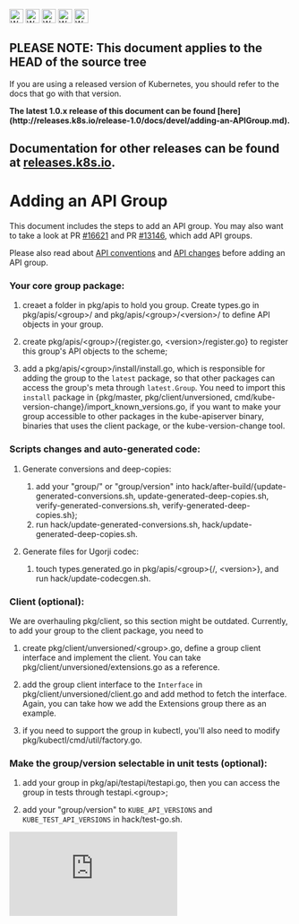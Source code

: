 <!-- BEGIN MUNGE: UNVERSIONED_WARNING -->

<!-- BEGIN STRIP_FOR_RELEASE -->

<img src="http://kubernetes.io/img/warning.png" alt="WARNING"
     width="25" height="25">
<img src="http://kubernetes.io/img/warning.png" alt="WARNING"
     width="25" height="25">
<img src="http://kubernetes.io/img/warning.png" alt="WARNING"
     width="25" height="25">
<img src="http://kubernetes.io/img/warning.png" alt="WARNING"
     width="25" height="25">
<img src="http://kubernetes.io/img/warning.png" alt="WARNING"
     width="25" height="25">

<h2>PLEASE NOTE: This document applies to the HEAD of the source tree</h2>

If you are using a released version of Kubernetes, you should
refer to the docs that go with that version.

<strong>
The latest 1.0.x release of this document can be found
[here](http://releases.k8s.io/release-1.0/docs/devel/adding-an-APIGroup.md).

Documentation for other releases can be found at
[releases.k8s.io](http://releases.k8s.io).
</strong>
--

<!-- END STRIP_FOR_RELEASE -->

<!-- END MUNGE: UNVERSIONED_WARNING -->

Adding an API Group
===============

This document includes the steps to add an API group. You may also want to take a look at PR [#16621](https://github.com/kubernetes/kubernetes/pull/16621) and PR [#13146](https://github.com/kubernetes/kubernetes/pull/13146), which add API groups.

Please also read about [API conventions](api-conventions.md) and [API changes](api_changes.md) before adding an API group.

### Your core group package:

1. creaet a folder in pkg/apis to hold you group. Create types.go in pkg/apis/\<group\>/ and pkg/apis/\<group\>/\<version\>/ to define API objects in your group.

2. create pkg/apis/\<group\>/{register.go, \<version\>/register.go} to register this group's API objects to the scheme;

3. add a pkg/apis/\<group\>/install/install.go, which is responsible for adding the group to the `latest` package, so that other packages can access the group's meta through `latest.Group`. You need to import this `install` package in {pkg/master, pkg/client/unversioned, cmd/kube-version-change}/import_known_versions.go, if you want to make your group accessible to other packages in the kube-apiserver binary, binaries that uses the client package, or the kube-version-change tool.

### Scripts changes and auto-generated code:

1. Generate conversions and deep-copies:

    1. add your "group/" or "group/version" into hack/after-build/{update-generated-conversions.sh, update-generated-deep-copies.sh, verify-generated-conversions.sh, verify-generated-deep-copies.sh};
    2. run hack/update-generated-conversions.sh, hack/update-generated-deep-copies.sh.

2. Generate files for Ugorji codec:

    1. touch types.generated.go in pkg/apis/\<group\>{/, \<version\>}, and run hack/update-codecgen.sh.

### Client (optional):

We are overhauling pkg/client, so this section might be outdated. Currently, to add your group to the client package, you need to

1. create pkg/client/unversioned/\<group\>.go, define a group client interface and implement the client. You can take pkg/client/unversioned/extensions.go as a reference.

2. add the group client interface to the `Interface` in pkg/client/unversioned/client.go and add method to fetch the interface. Again, you can take how we add the Extensions group there as an example.

3. if you need to support the group in kubectl, you'll also need to modify pkg/kubectl/cmd/util/factory.go.

### Make the group/version selectable in unit tests (optional):

1. add your group in pkg/api/testapi/testapi.go, then you can access the group in tests through testapi.\<group\>;

2. add your "group/version" to `KUBE_API_VERSIONS` and `KUBE_TEST_API_VERSIONS` in hack/test-go.sh.




<!-- BEGIN MUNGE: GENERATED_ANALYTICS -->
[![Analytics](https://kubernetes-site.appspot.com/UA-36037335-10/GitHub/docs/devel/adding-an-APIGroup.md?pixel)]()
<!-- END MUNGE: GENERATED_ANALYTICS -->
